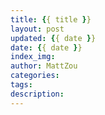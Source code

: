 ```yaml
---
title: {{ title }}
layout: post
updated: {{ date }}
date: {{ date }}
index_img: 
author: MattZou
categories: 
tags: 
description:
---
```

